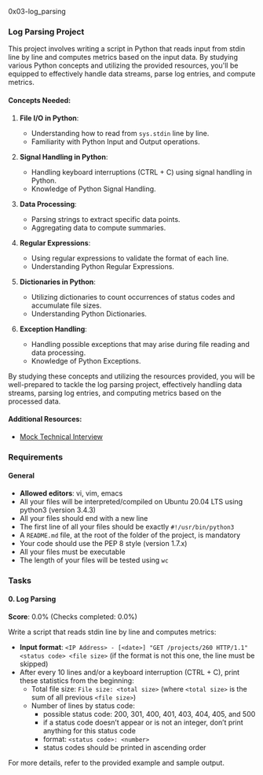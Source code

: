 0x03-log_parsing
### Log Parsing Project

This project involves writing a script in Python that reads input from stdin line by line and computes metrics based on the input data. By studying various Python concepts and utilizing the provided resources, you'll be equipped to effectively handle data streams, parse log entries, and compute metrics.

#### Concepts Needed:
1. **File I/O in Python**:
   - Understanding how to read from `sys.stdin` line by line.
   - Familiarity with Python Input and Output operations.

2. **Signal Handling in Python**:
   - Handling keyboard interruptions (CTRL + C) using signal handling in Python.
   - Knowledge of Python Signal Handling.

3. **Data Processing**:
   - Parsing strings to extract specific data points.
   - Aggregating data to compute summaries.

4. **Regular Expressions**:
   - Using regular expressions to validate the format of each line.
   - Understanding Python Regular Expressions.

5. **Dictionaries in Python**:
   - Utilizing dictionaries to count occurrences of status codes and accumulate file sizes.
   - Understanding Python Dictionaries.

6. **Exception Handling**:
   - Handling possible exceptions that may arise during file reading and data processing.
   - Knowledge of Python Exceptions.

By studying these concepts and utilizing the resources provided, you will be well-prepared to tackle the log parsing project, effectively handling data streams, parsing log entries, and computing metrics based on the processed data.

#### Additional Resources:
- [Mock Technical Interview](link_to_mock_interview)

### Requirements
#### General
- **Allowed editors**: vi, vim, emacs
- All your files will be interpreted/compiled on Ubuntu 20.04 LTS using python3 (version 3.4.3)
- All your files should end with a new line
- The first line of all your files should be exactly `#!/usr/bin/python3`
- A `README.md` file, at the root of the folder of the project, is mandatory
- Your code should use the PEP 8 style (version 1.7.x)
- All your files must be executable
- The length of your files will be tested using `wc`

### Tasks
#### 0. Log Parsing
**Score**: 0.0% (Checks completed: 0.0%)

Write a script that reads stdin line by line and computes metrics:

- **Input format**: `<IP Address> - [<date>] "GET /projects/260 HTTP/1.1" <status code> <file size>`
  (if the format is not this one, the line must be skipped)
- After every 10 lines and/or a keyboard interruption (CTRL + C), print these statistics from the beginning:
  - Total file size: `File size: <total size>` (where `<total size>` is the sum of all previous `<file size>`)
  - Number of lines by status code:
    - possible status code: 200, 301, 400, 401, 403, 404, 405, and 500
    - if a status code doesn’t appear or is not an integer, don’t print anything for this status code
    - format: `<status code>: <number>`
    - status codes should be printed in ascending order

For more details, refer to the provided example and sample output.
